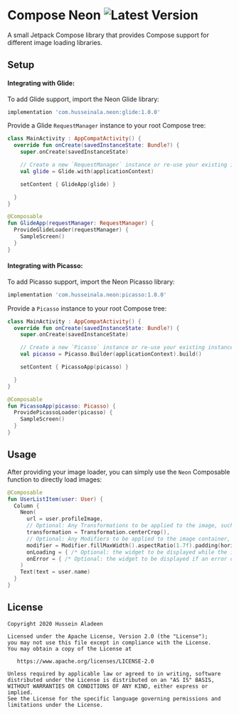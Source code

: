 # Compose Neon ![Latest Version](https://img.shields.io/nexus/r/com.husseinala.neon/core?server=https%3A%2F%2Foss.sonatype.org)

A small Jetpack Compose library that provides Compose support for different image loading libraries.


## Setup

####  Integrating with Glide:

To add Glide support, import the Neon Glide library:

```groovy
implementation 'com.husseinala.neon:glide:1.0.0'
```

Provide a Glide `RequestManager` instance to your root Compose tree:

```kotlin
class MainActivity : AppCompatActivity() {
  override fun onCreate(savedInstanceState: Bundle?) {
    super.onCreate(savedInstanceState)

    // Create a new `RequestManager` instance or re-use your existing instance
    val glide = Glide.with(applicationContext)

    setContent { GlideApp(glide) }

  }
}

@Composable
fun GlideApp(requestManager: RequestManager) {
  ProvideGlideLoader(requestManager) {
    SampleScreen()
  }
}
```

####  Integrating with Picasso:

To add Picasso support, import the Neon Picasso library:

```groovy
implementation 'com.husseinala.neon:picasso:1.0.0'
```

Provide a `Picasso` instance to your root Compose tree:

```kotlin
class MainActivity : AppCompatActivity() {
  override fun onCreate(savedInstanceState: Bundle?) {
    super.onCreate(savedInstanceState)

    // Create a new `Picasso` instance or re-use your existing instance
    val picasso = Picasso.Builder(applicationContext).build()

    setContent { PicassoApp(picasso) }

  }
}

@Composable
fun PicassoApp(picasso: Picasso) {
  ProvidePicassoLoader(picasso) {
    SampleScreen()
  }
}
```

## Usage

After providing your image loader, you can simply use the `Neon` Composable function to directly load images:

```kotlin
@Composable
fun UserListItem(user: User) {
  Column {
    Neon(
      url = user.profileImage,
      // Optional: Any Transformations to be applied to the image, such as rounded corners or scale type.
      transformation = Transformation.centerCrop(),
      // Optional: Any Modifiers to be applied to the image container, such as view size or paddings.
      modifier = Modifier.fillMaxWidth().aspectRatio(1.7f).padding(horizontal = 16.dp, vertical = 8.dp),
      onLoading = { /* Optional: the widget to be displayed while the image is being downloaded */ },
      onError = { /* Optional: the widget to be displayed if an error occurs */ }
    )
    Text(text = user.name)
  }
}
```

## License

    Copyright 2020 Hussein Aladeen

    Licensed under the Apache License, Version 2.0 (the "License");
    you may not use this file except in compliance with the License.
    You may obtain a copy of the License at

       https://www.apache.org/licenses/LICENSE-2.0

    Unless required by applicable law or agreed to in writing, software
    distributed under the License is distributed on an "AS IS" BASIS,
    WITHOUT WARRANTIES OR CONDITIONS OF ANY KIND, either express or implied.
    See the License for the specific language governing permissions and
    limitations under the License.
